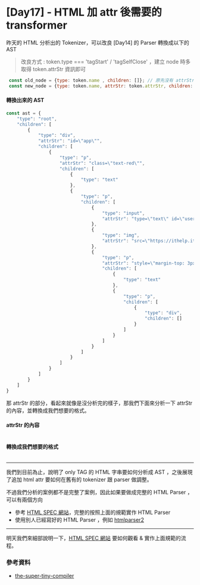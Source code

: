 # [Day17] - HTML 加 attr 後需要的 transformer

昨天的 HTML 分析出的 Tokenizer，可以改良 [Day14] 的 Parser 轉換成以下的 AST

> 改良方式 : token.type === 'tagStart' / 'tagSelfClose' ，建立 node 時多取得 token.attrStr 資訊即可

```javascript
 const old_node = {type: token.name , children: []}; // 原先沒有 attrStr 的 node
 const new_node = {type: token.name, attrStr: token.attrStr, children: []}; // 新的有 attrStr 的 node
```

#### 轉換出來的 AST

```javascript
const ast = {
    "type": "root",
    "children": [
        {
            "type": "div",
            "attrStr": "id=\"app\"",
            "children": [
                {
                    "type": "p",
                    "attrStr": "class=\"text-red\"",
                    "children": [
                        {
                            "type": "text"
                        },
                        {
                            "type": "p",
                            "children": [
                                {
                                    "type": "input",
                                    "attrStr": "type=\"text\" id=\"username\" placeholder=\"請輸入姓名\" disabled"
                                },
                                {
                                    "type": "img",
                                    "attrStr": "src=\"https://ithelp.ithome.com.tw/storage/image/fight.svg\"\r\n         alt='\"圖片\"'"
                                },
                                {
                                    "type": "p",
                                    "attrStr": "style=\"margin-top: 3px\"",
                                    "children": [
                                        {
                                            "type": "text"
                                        },
                                        {
                                            "type": "p",
                                            "children": [
                                                {
                                                    "type": "div",
                                                    "children": []
                                                }
                                            ]
                                        }
                                    ]
                                }
                            ]
                        }
                    ]
                }
            ]
        }
    ]
}
```

那 attrStr 的部分，看起來就像是沒分析完的樣子，那我們下面來分析一下 attrStr 的內容，並轉換成我們想要的格式。

#### attrStr 的內容

```javascript
```

#### 轉換成我們想要的格式

```javascript
```

---

我們到目前為止，說明了 only TAG 的 HTML 字串要如何分析成 AST ，之後展現了追加 html attr 要如何在舊有的 tokenizer 跟 parser 做調整。

不過我們分析的案例都不是完整了案例，因此如果要做成完整的 HTML Parser ，可以有兩個方向

- 參考 [HTML SPEC 網站](https://html.spec.whatwg.org/)，完整的按照上面的規範實作 HTML Parser
- 使用別人已經寫好的 HTML Parser ，例如 [htmlparser2](https://www.npmjs.com/package/htmlparser2)

---

明天我們來細部說明一下，[HTML SPEC 網站](https://html.spec.whatwg.org/) 要如何觀看 & 實作上面規範的流程。

### 參考資料

- [the-super-tiny-compiler](https://github.com/jamiebuilds/the-super-tiny-compiler/blob/master/the-super-tiny-compiler.js)
